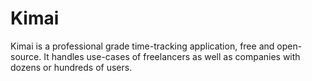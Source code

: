 # Kimai

Kimai is a professional grade time-tracking application, free and open-source. It handles use-cases of freelancers as well as companies with dozens or hundreds of users.
